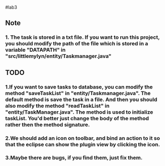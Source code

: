 #lab3
## Note
### 1. The task is stored in a txt file. If you want to run this project, you should modify the path of the file which is stored in a variable "DATAPATH" in "src/littlemylyn/entity/Taskmanager.java"

## TODO
### 1.If you want to save tasks to database, you can modify the method "saveTaskList" in "entity/Taskmanager.java". The default method is save the task in a file. And then you should also modify the method "readTaskList" in "entity/TaskManager.java". The method is used to initialize taskList. You'd better just change the body of the method rather then the method signature.
### 2.We should add an icon on toolbar, and bind an action to it so that the eclipse can show the plugin view by clicking the icon.
### 3.Maybe there are bugs, if you find them, just fix them.
